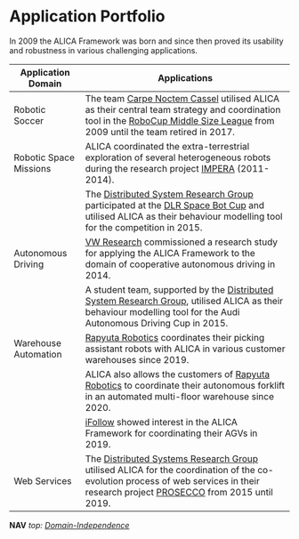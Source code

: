 # Application Portfolio

In 2009 the ALICA Framework was born and since then proved its usability and robustness in various challenging applications.

| Application Domain     | Applications                                                                                                                                                                                                                                                                                             |
| ---------------------- | -------------------------------------------------------------------------------------------------------------------------------------------------------------------------------------------------------------------------------------------------------------------------------------------------------- |
| Robotic Soccer         | The team [Carpe Noctem Cassel](http://www.uni-kassel.de/eecs/carpe-noctem-cassel) utilised ALICA as their central team strategy and coordination tool in the [RoboCup Middle Size League](https://www.robocup.org/leagues/6) from 2009 until the team retired in 2017.                                   |
| Robotic Space Missions | ALICA coordinated the extra-terrestrial exploration of several heterogeneous robots during the research project [IMPERA](http://www.uni-kassel.de/eecs/fachgebiete/vs/research/previous/impera.html) (2011-2014).                                                                                        |
|                        | The [Distributed System Research Group](http://www.uni-kassel.de/eecs/fachgebiete/vs/) participated at the [DLR Space Bot Cup](https://www.uni-kassel.de/eecs/fachgebiete/vs/research/previous/spacebotcup.html) and utilised ALICA as their behaviour modelling tool for the competition in 2015.       |
| Autonomous Driving     | [VW Research](https://www.volkswagen-karriere.de/en/working-at-volkswagen/corporate-divisions/research-development.html) commissioned a research study for applying the ALICA Framework to the domain of cooperative autonomous driving in 2014.                                                         |
|                        | A student team, supported by the [Distributed System Research Group](http://www.uni-kassel.de/eecs/fachgebiete/vs/), utilised ALICA as their behaviour modelling tool for the Audi Autonomous Driving Cup in 2015.                                                                                       |
| Warehouse Automation   | [Rapyuta Robotics](https://www.rapyuta-robotics.com/) coordinates their picking assistant robots with ALICA in various customer warehouses since 2019.                                                                                                                                                   |
|                        | ALICA also allows the customers of [Rapyuta Robotics](https://www.rapyuta-robotics.com/) to coordinate their autonomous forklift in an automated multi-floor warehouse since 2020.                                                                                                                       |
|                        | [iFollow](https://www.ifollow.fr/) showed interest in the ALICA Framework for coordinating their AGVs in 2019.                                                                                                                                                                                           |
| Web Services           | The [Distributed Systems Research Group](http://www.uni-kassel.de/eecs/fachgebiete/vs/) utilised ALICA for the coordination of the co-evolution process of web services in their research project [PROSECCO](https://www.uni-kassel.de/eecs/fachgebiete/vs/research/prosecco.html) from 2015 until 2019. |

**NAV** _top: [Domain-Independence](domain-independence.md)_
